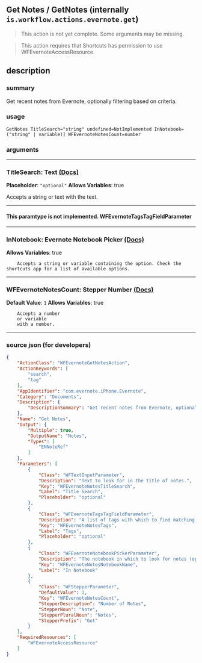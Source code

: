 
## Get Notes / GetNotes (internally `is.workflow.actions.evernote.get`)

> This action is not yet complete. Some arguments may be missing.

> This action requires that Shortcuts has permission to use WFEvernoteAccessResource.


## description

### summary

Get recent notes from Evernote, optionally filtering based on criteria.


### usage
```
GetNotes TitleSearch="string" undefined=NotImplemented InNotebook=("string" | variable)] WFEvernoteNotesCount=number
```

### arguments

---

### TitleSearch: Text [(Docs)](https://pfgithub.github.io/shortcutslang/gettingstarted#text-field)
**Placeholder**: `"optional"`
**Allows Variables**: true



Accepts a string 
or text
with the text.

---

#### This paramtype is not implemented. WFEvernoteTagsTagFieldParameter

---

### InNotebook: Evernote Notebook Picker [(Docs)](https://pfgithub.github.io/shortcutslang/gettingstarted#other-fields)
**Allows Variables**: true



		Accepts a string or variable containing the option. Check the shortcuts app for a list of available options. 

---

### WFEvernoteNotesCount: Stepper Number [(Docs)](https://pfgithub.github.io/shortcutslang/gettingstarted#stepper-number-fields)
**Default Value**: `1`
**Allows Variables**: true



		Accepts a number 
		or variable
		with a number.

---

### source json (for developers)

```json
{
	"ActionClass": "WFEvernoteGetNotesAction",
	"ActionKeywords": [
		"search",
		"tag"
	],
	"AppIdentifier": "com.evernote.iPhone.Evernote",
	"Category": "Documents",
	"Description": {
		"DescriptionSummary": "Get recent notes from Evernote, optionally filtering based on criteria."
	},
	"Name": "Get Notes",
	"Output": {
		"Multiple": true,
		"OutputName": "Notes",
		"Types": [
			"ENNoteRef"
		]
	},
	"Parameters": [
		{
			"Class": "WFTextInputParameter",
			"Description": "Text to look for in the title of notes.",
			"Key": "WFEvernoteNotesTitleSearch",
			"Label": "Title Search",
			"Placeholder": "optional"
		},
		{
			"Class": "WFEvernoteTagsTagFieldParameter",
			"Description": "A list of tags with which to find matching notes. Wildcard characters (*) may be used.",
			"Key": "WFEvernoteNotesTags",
			"Label": "Tags",
			"Placeholder": "optional"
		},
		{
			"Class": "WFEvernoteNotebookPickerParameter",
			"Description": "The notebook in which to look for notes (optional)",
			"Key": "WFEvernoteNotesNotebookName",
			"Label": "In Notebook"
		},
		{
			"Class": "WFStepperParameter",
			"DefaultValue": 1,
			"Key": "WFEvernoteNotesCount",
			"StepperDescription": "Number of Notes",
			"StepperNoun": "Note",
			"StepperPluralNoun": "Notes",
			"StepperPrefix": "Get"
		}
	],
	"RequiredResources": [
		"WFEvernoteAccessResource"
	]
}
```

